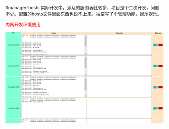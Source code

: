 #manager-hosts
实际开发中，涉及的服务器比较多，项目是个二次开发，问题不少。配置的hosts文件里面东西也说不上来，抽空写了个管理功能，娱乐娱乐。

<font style="color:red">内网开发环境使用</font>

![avatar](demo.png)